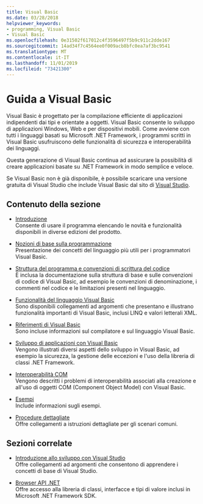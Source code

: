 ```yaml
---
title: Visual Basic
ms.date: 03/28/2018
helpviewer_keywords:
- programming, Visual Basic
- Visual Basic
ms.openlocfilehash: 0e31502f617012c4f3596497f5b9c911c2dde167
ms.sourcegitcommit: 14ad34f7c4564ee0f009acb8bfc0ea7af3bc9541
ms.translationtype: MT
ms.contentlocale: it-IT
ms.lasthandoff: 11/01/2019
ms.locfileid: "73421300"
---
```

# <a name="visual-basic-guide"></a>Guida a Visual Basic

Visual Basic è progettato per la compilazione efficiente di applicazioni indipendenti dai tipi e orientate a oggetti. Visual Basic consente lo sviluppo di applicazioni Windows, Web e per dispositivi mobili. Come avviene con tutti i linguaggi basati su Microsoft .NET Framework, i programmi scritti in Visual Basic usufruiscono delle funzionalità di sicurezza e interoperabilità dei linguaggi.

Questa generazione di Visual Basic continua ad assicurare la possibilità di creare applicazioni basate su .NET Framework in modo semplice e veloce.

Se Visual Basic non è già disponibile, è possibile scaricare una versione gratuita di Visual Studio che include Visual Basic dal sito di [Visual Studio](https://aka.ms/vsdownload?utm_source=mscom&utm_campaign=msdocs).

## <a name="in-this-section"></a>Contenuto della sezione

- [Introduzione](../visual-basic/getting-started/index.md)  
  Consente di usare il programma elencando le novità e funzionalità disponibili in diverse edizioni del prodotto.

- [Nozioni di base sulla programmazione](../visual-basic/programming-guide/concepts/index.md)  
  Presentazione dei concetti del linguaggio più utili per i programmatori Visual Basic.

- [Struttura del programma e convenzioni di scrittura del codice](../visual-basic/programming-guide/program-structure/program-structure-and-code-conventions.md)  
  È inclusa la documentazione sulla struttura di base e sulle convenzioni di codice di Visual Basic, ad esempio le convenzioni di denominazione, i commenti nel codice e le limitazioni presenti nel linguaggio.

- [Funzionalità del linguaggio Visual Basic](../visual-basic/programming-guide/language-features/index.md)  
  Sono disponibili collegamenti ad argomenti che presentano e illustrano funzionalità importanti di Visual Basic, inclusi LINQ e valori letterali XML.

- [Riferimenti di Visual Basic](../visual-basic/reference/index.md)  
  Sono incluse informazioni sul compilatore e sul linguaggio Visual Basic.

- [Sviluppo di applicazioni con Visual Basic](../visual-basic/developing-apps/index.md)  
  Vengono illustrati diversi aspetti dello sviluppo in Visual Basic, ad esempio la sicurezza, la gestione delle eccezioni e l'uso della libreria di classi .NET Framework.

- [Interoperabilità COM](../visual-basic/programming-guide/com-interop/index.md)  
  Vengono descritti i problemi di interoperabilità associati alla creazione e all'uso di oggetti COM (Component Object Model) con Visual Basic.

- [Esempi](https://github.com/dotnet/samples/tree/master/snippets/visualbasic)  
  Include informazioni sugli esempi.

- [Procedure dettagliate](../visual-basic/walkthroughs.md)  
  Offre collegamenti a istruzioni dettagliate per gli scenari comuni.

## <a name="related-sections"></a>Sezioni correlate

- [Introduzione allo sviluppo con Visual Studio](/visualstudio/ide/visual-studio-ide)  
  Offre collegamenti ad argomenti che consentono di apprendere i concetti di base di Visual Studio.

- [Browser API .NET](../../api/index.md)  
  Offre accesso alla libreria di classi, interfacce e tipi di valore inclusi in Microsoft .NET Framework SDK.
